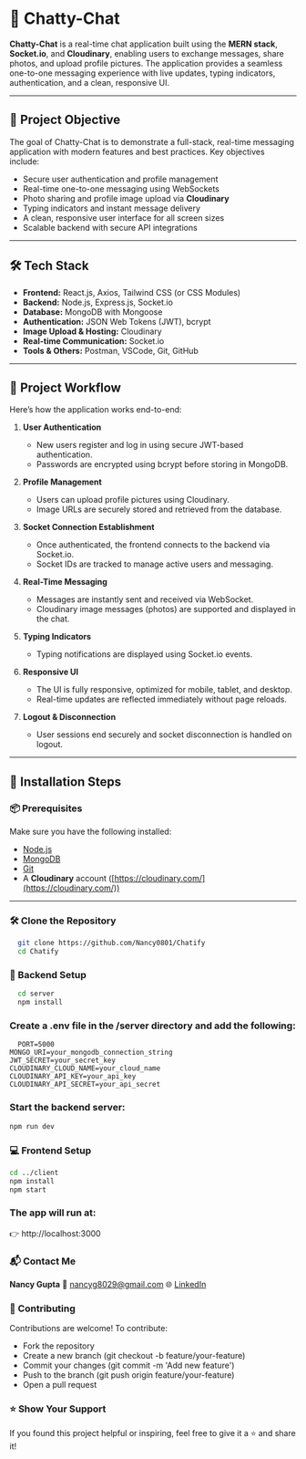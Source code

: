 # 💬 Chatty-Chat

**Chatty-Chat** is a real-time chat application built using the **MERN stack**, **Socket.io**, and **Cloudinary**, enabling users to exchange messages, share photos, and upload profile pictures. The application provides a seamless one-to-one messaging experience with live updates, typing indicators, authentication, and a clean, responsive UI.

---

## 🚀 Project Objective

The goal of Chatty-Chat is to demonstrate a full-stack, real-time messaging application with modern features and best practices. Key objectives include:

- Secure user authentication and profile management  
- Real-time one-to-one messaging using WebSockets  
- Photo sharing and profile image upload via **Cloudinary**  
- Typing indicators and instant message delivery  
- A clean, responsive user interface for all screen sizes  
- Scalable backend with secure API integrations

---

## 🛠️ Tech Stack

- **Frontend:** React.js, Axios, Tailwind CSS (or CSS Modules)
- **Backend:** Node.js, Express.js, Socket.io
- **Database:** MongoDB with Mongoose
- **Authentication:** JSON Web Tokens (JWT), bcrypt
- **Image Upload & Hosting:** Cloudinary
- **Real-time Communication:** Socket.io
- **Tools & Others:** Postman, VSCode, Git, GitHub

---

## 🔄 Project Workflow

Here’s how the application works end-to-end:

1. **User Authentication**
   - New users register and log in using secure JWT-based authentication.
   - Passwords are encrypted using bcrypt before storing in MongoDB.

2. **Profile Management**
   - Users can upload profile pictures using Cloudinary.
   - Image URLs are securely stored and retrieved from the database.

3. **Socket Connection Establishment**
   - Once authenticated, the frontend connects to the backend via Socket.io.
   - Socket IDs are tracked to manage active users and messaging.

4. **Real-Time Messaging**
   - Messages are instantly sent and received via WebSocket.
   - Cloudinary image messages (photos) are supported and displayed in the chat.

5. **Typing Indicators**
   - Typing notifications are displayed using Socket.io events.

6. **Responsive UI**
   - The UI is fully responsive, optimized for mobile, tablet, and desktop.
   - Real-time updates are reflected immediately without page reloads.

7. **Logout & Disconnection**
   - User sessions end securely and socket disconnection is handled on logout.

---


## 🔧 Installation Steps

### 📦 Prerequisites

Make sure you have the following installed:

- [Node.js](https://nodejs.org/)
- [MongoDB](https://www.mongodb.com/)
- [Git](https://git-scm.com/)
- A **Cloudinary** account ([https://cloudinary.com/](https://cloudinary.com/))

---

### 🛠️ Clone the Repository

```bash
  git clone https://github.com/Nancy0801/Chatify
  cd Chatify
```

### 📁 Backend Setup
```bash
  cd server
  npm install
```

### Create a .env file in the /server directory and add the following:
```env
  PORT=5000
MONGO_URI=your_mongodb_connection_string
JWT_SECRET=your_secret_key
CLOUDINARY_CLOUD_NAME=your_cloud_name
CLOUDINARY_API_KEY=your_api_key
CLOUDINARY_API_SECRET=your_api_secret
```

### Start the backend server:
```bash
npm run dev
```

### 💻 Frontend Setup
```bash
cd ../client
npm install
npm start
```

### The app will run at:  
👉 http://localhost:3000

### 📬 Contact Me
**Nancy Gupta**
📧 nancyg8029@gmail.com
🌐 [LinkedIn](http://www.linkedin.com/in/nancy-gupta-784b5025a)

### 🤝 Contributing
Contributions are welcome!
To contribute:
- Fork the repository
- Create a new branch (git checkout -b feature/your-feature)
- Commit your changes (git commit -m 'Add new feature')
- Push to the branch (git push origin feature/your-feature)
- Open a pull request

### ⭐️ Show Your Support
If you found this project helpful or inspiring, feel free to give it a ⭐️ and share it!
